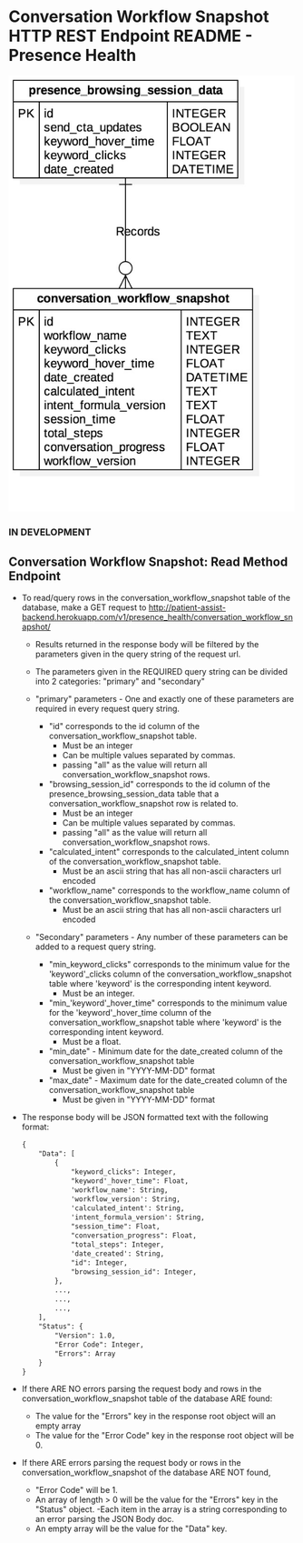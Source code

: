 # Conversation Workflow Snapshot HTTP REST Endpoint README - Presence Health

![Conversation Workflow Snapshot ERD - Presence Health](../../db_erds/presence_health/conversation_workflow_snapshot_erd.jpg)

### IN DEVELOPMENT
## Conversation Workflow Snapshot: Read Method Endpoint
- To read/query rows in the conversation_workflow_snapshot table of the database, make a GET request to
http://patient-assist-backend.herokuapp.com/v1/presence_health/conversation_workflow_snapshot/
    - Results returned in the response body will be filtered by the parameters given in the query string of the request url.
    - The parameters given in the REQUIRED query string can be divided into 2 categories: "primary" and "secondary"
    
    - "primary" parameters - One and exactly one of these parameters are required in every request query string.
        - "id" corresponds to the id column of the conversation_workflow_snapshot table.
            - Must be an integer
            - Can be multiple values separated by commas.
            - passing "all" as the value will return all conversation_workflow_snapshot rows.
        - "browsing_session_id" corresponds to the id column of the presence_browsing_session_data table that a conversation_workflow_snapshot row is related to.
            - Must be an integer
            - Can be multiple values separated by commas.
            - passing "all" as the value will return all conversation_workflow_snapshot rows.
        - "calculated_intent" corresponds to the calculated_intent column of the conversation_workflow_snapshot table.
            - Must be an ascii string that has all non-ascii characters url encoded
        - "workflow_name" corresponds to the workflow_name column of the conversation_workflow_snapshot table.
            - Must be an ascii string that has all non-ascii characters url encoded
            
    - "Secondary" parameters - Any number of these parameters can be added to a request query string.
        - "min_keyword_clicks" corresponds to the minimum value for the 'keyword'_clicks column of the conversation_workflow_snapshot table where 'keyword' is the corresponding intent keyword.
            - Must be an integer.
        - "min_'keyword'_hover_time" corresponds to the minimum value for the 'keyword'_hover_time column of the conversation_workflow_snapshot table where 'keyword' is the corresponding intent keyword.
            - Must be a float.
        - "min_date" - Minimum date for the date_created column of the conversation_workflow_snapshot table
            - Must be given in "YYYY-MM-DD" format
        - "max_date" - Maximum date for the date_created column of the conversation_workflow_snapshot table
            - Must be given in "YYYY-MM-DD" format
    
- The response body will be JSON formatted text with the following format:
    ```
    {
        "Data": [
            {
                "keyword_clicks": Integer,
                "keyword'_hover_time": Float,
                'workflow_name': String,
                'workflow_version': String,
                'calculated_intent': String,
                'intent_formula_version': String,
                "session_time": Float,
                "conversation_progress": Float,
                "total_steps": Integer,
                'date_created': String,
                "id": Integer,
                "browsing_session_id": Integer,
            },
            ...,
            ...,
            ...,
        ],
        "Status": {
            "Version": 1.0,
            "Error Code": Integer,
            "Errors": Array
        }
    }
    ```
  
- If there ARE NO errors parsing the request body and rows in the conversation_workflow_snapshot table of the database ARE found:
    - The value for the "Errors" key in the response root object will an empty array
    - The value for the "Error Code" key in the response root object will be 0. 
- If there ARE errors parsing the request body or rows in the conversation_workflow_snapshot of the database ARE NOT found,
    - "Error Code" will be 1.
    - An array of length > 0 will be the value for the "Errors" key in the "Status" object.
        -Each item in the array is a string corresponding to an error parsing the JSON Body doc.
    - An empty array will be the value for the "Data" key.
